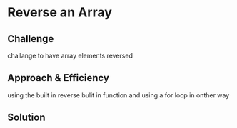 # Reverse an Array
## Challenge

challange to have array elements reversed

## Approach & Efficiency

using the built in reverse bulit in function and using a for loop in onther way
## Solution
[reverse]:(assets/reverse.png)

